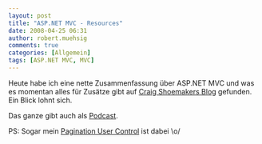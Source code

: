 ```yaml
---
layout: post
title: "ASP.NET MVC - Resources"
date: 2008-04-25 06:31
author: robert.muehsig
comments: true
categories: [Allgemein]
tags: [ASP.NET MVC, MVC]
---
```

<p>Heute habe ich eine nette Zusammenfassung über ASP.NET MVC und was es momentan alles für Zusätze gibt auf <a href="http://weblogs.asp.net/craigshoemaker/archive/2008/04/24/47-asp-net-mvc-resources-to-rock-your-development.aspx">Craig Shoemakers Blog</a> gefunden. Ein Blick lohnt sich. </p> <p>Das ganze gibt auch als <a href="http://polymorphicpodcast.com/shows/mvcresources/">Podcast</a>.</p> <p>PS: Sogar mein <a href="http://code-inside.de/blog/2008/04/08/aspnet-mvc-pagination-view-user-control/">Pagination User Control</a> ist dabei \o/</p>
